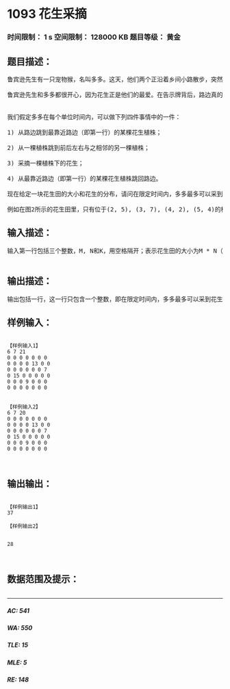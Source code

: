 # 1093 花生采摘   
### 时间限制： 1 s     空间限制： 128000 KB     题目等级： 黄金  
## 题目描述：  

<pre>
鲁宾逊先生有一只宠物猴，名叫多多。这天，他们两个正沿着乡间小路散步，突然发现路边的告示牌上贴着一张小小的纸条：“欢迎免费品尝我种的花生！——熊字”。
 
鲁宾逊先生和多多都很开心，因为花生正是他们的最爱。在告示牌背后，路边真的有一块花生田，花生植株整齐地排列成矩形网格（如图1）。有经验的多多一眼就能看出，每棵花生植株下的花生有多少。为了训练多多的算术，鲁宾逊先生说：“你先找出花生最多的植株，去采摘它的花生；然后再找出剩下的植株里花生最多的，去采摘它的花生；依此类推，不过你一定要在我限定的时间内回到路边。”
 
 
我们假定多多在每个单位时间内，可以做下列四件事情中的一件：
 
1) 从路边跳到最靠近路边（即第一行）的某棵花生植株；
 
2) 从一棵植株跳到前后左右与之相邻的另一棵植株；
 
3) 采摘一棵植株下的花生；
 
4) 从最靠近路边（即第一行）的某棵花生植株跳回路边。
 
现在给定一块花生田的大小和花生的分布，请问在限定时间内，多多最多可以采到多少个花生？注意可能只有部分植株下面长有花生，假设这些植株下的花生个数各不相同。
 
例如在图2所示的花生田里，只有位于(2, 5), (3, 7), (4, 2), (5, 4)的植株下长有花生，个数分别为13, 7, 15, 9。沿着图示的路线，多多在21个单位时间内，最多可以采到37个花生。
</pre>
  
  
## 输入描述：  

<pre>
输入第一行包括三个整数，M, N和K，用空格隔开；表示花生田的大小为M * N（1 <= M, N <= 20），多多采花生的限定时间为K（0 <= K <= 1000）个单位时间。接下来的M行，每行包括N个非负整数，也用空格隔开；第i + 1行的第j个整数Pij（0 <= Pij <= 500）表示花生田里植株(i, j)下花生的数目，0表示该植株下没有花生。
 
</pre>
  
  
## 输出描述：  

<pre>
输出包括一行，这一行只包含一个整数，即在限定时间内，多多最多可以采到花生的个数。
</pre>
  
  
## 样例输入：  

<pre><code>
【样例输入1】
6 7 21
0 0 0 0 0 0 0
0 0 0 0 13 0 0
0 0 0 0 0 0 7
0 15 0 0 0 0 0
0 0 0 9 0 0 0
0 0 0 0 0 0 0
 
 
【样例输入2】
6 7 20
0 0 0 0 0 0 0
0 0 0 0 13 0 0
0 0 0 0 0 0 7
0 15 0 0 0 0 0
0 0 0 9 0 0 0
0 0 0 0 0 0 0
 
 
</code></pre>
  
  
## 输出输出：  

<pre><code>
【样例输出1】
37
 
【样例输出2】
 
 
28
  

</code></pre>
  
  
## 数据范围及提示：  

<pre>
</pre>
  
  
***  

##### AC: 541  
##### WA: 550  
##### TLE: 15  
##### MLE: 5  
##### RE: 148  
